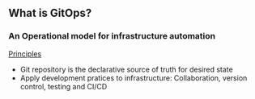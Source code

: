 ## What is GitOps?

### An Operational model for infrastructure automation

<u>Principles</u>

* Git repository is the declarative source of truth for desired state
* Apply development pratices to infrastructure:
Collaboration, version control, testing and CI/CD
